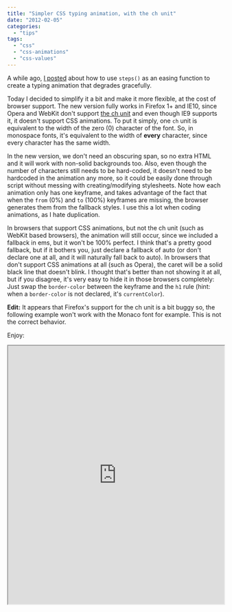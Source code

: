 ```yaml
---
title: "Simpler CSS typing animation, with the ch unit"
date: "2012-02-05"
categories:
  - "tips"
tags:
  - "css"
  - "css-animations"
  - "css-values"
---
```


A while ago, [I posted](http://lea.verou.me/2011/09/pure-css3-typing-animation-with-steps/) about how to use `steps()` as an easing function to create a typing animation that degrades gracefully.

Today I decided to simplify it a bit and make it more flexible, at the cost of browser support. The new version fully works in Firefox 1+ and IE10, since Opera and WebKit don't support [the ch unit](http://www.w3.org/TR/css3-values/#ch-unit) and even though IE9 supports it, it doesn't support CSS animations. To put it simply, one `ch` unit is equivalent to the width of the zero (0) character of the font. So, in monospace fonts, it's equivalent to the width of **every** character, since every character has the same width.

In the new version, we don't need an obscuring span, so no extra HTML and it will work with non-solid backgrounds too. Also, even though the number of characters still needs to be hard-coded, it doesn't need to be hardcoded in the animation any more, so it could be easily done through script without messing with creating/modifying stylesheets. Note how each animation only has one keyframe, and takes advantage of the fact that when the `from` (0%) and `to` (100%) keyframes are missing, the browser generates them from the fallback styles. I use this a lot when coding animations, as I hate duplication.

In browsers that support CSS animations, but not the ch unit (such as WebKit based browsers), the animation will still occur, since we included a fallback in ems, but it won't be 100% perfect. I think that's a pretty good fallback, but if it bothers you, just declare a fallback of auto (or don't declare one at all, and it will naturally fall back to auto). In browsers that don't support CSS animations at all (such as Opera), the caret will be a solid black line that doesn't blink. I thought that's better than not showing it at all, but if you disagree, it's very easy to hide it in those browsers completely: Just swap the `border-color` between the keyframe and the `h1` rule (hint: when a `border-color` is not declared, it's `currentColor`).

**Edit:** It appears that Firefox's support for the ch unit is a bit buggy so, the following example won't work with the Monaco font for example. This is not the correct behavior.

Enjoy:

<iframe style="width: 100%; height: 600px;" src="http://dabblet.com/gist/1745856" width="320" height="240"></iframe>
